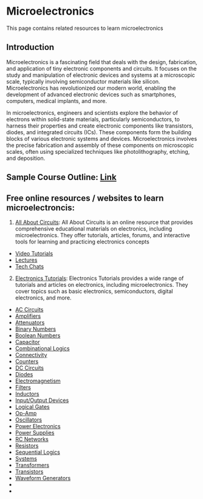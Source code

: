 # Microelectronics
This page contains related resources to learn microelectronics

## Introduction
Microelectronics is a fascinating field that deals with the design, fabrication, and application of tiny electronic components and circuits. 
It focuses on the study and manipulation of electronic devices and systems at a microscopic scale, typically involving semiconductor materials like silicon. 
Microelectronics has revolutionized our modern world, enabling the development of advanced electronic devices such as smartphones, computers, medical implants, and more.

In microelectronics, engineers and scientists explore the behavior of electrons within solid-state materials, particularly semiconductors, to harness their properties and create electronic components like transistors, diodes, and integrated circuits (ICs). These components form the building blocks of various electronic systems and devices. Microelectronics involves the precise fabrication and assembly of these components on microscopic scales, often using specialized techniques like photolithography, etching, and deposition.


## Sample Course Outline: [Link](https://github.com/yamiversity/Microelectronics/blob/main/Outline)

## Free online resources  / websites to learn microelectroncis: 

1. [All About Circuits](https://www.allaboutcircuits.com): 
      All About Circuits is an online resource that provides comprehensive educational materials on electronics, 
      including microelectronics. They offer tutorials, articles, forums, and interactive tools for learning 
      and practicing electronics concepts
* [Video Tutorials](https://www.allaboutcircuits.com/video-tutorials/)
* [Lectures](https://www.allaboutcircuits.com/video-lectures/)
* [Tech Chats](https://www.allaboutcircuits.com/tech-chats/)


2. [Electronics Tutorials](https://www.electronics-tutorials.ws): 
    Electronics Tutorials provides a wide range of tutorials and articles on electronics, including microelectronics. 
    They cover topics such as basic electronics, semiconductors, digital electronics, and more.
* [AC Circuits](https://www.electronics-tutorials.ws/accircuits/ac-waveform.html)
* [Amplifiers](https://www.electronics-tutorials.ws/amplifier/amp_1.html)
* [Attenuators](https://www.electronics-tutorials.ws/attenuators/attenuator.html)
* [Binary Numbers](https://www.electronics-tutorials.ws/binary/bin_1.html)
* [Boolean Numbers](https://www.electronics-tutorials.ws/boolean/bool_1.html)
* [Capacitor](https://www.electronics-tutorials.ws/capacitor/cap_1.html)
* [Combinational Logics](https://www.electronics-tutorials.ws/combination/comb_1.html)
* [Connectivity](https://www.electronics-tutorials.ws/connectivity/i2c-voltage-level-translators.html)
* [Counters](https://www.electronics-tutorials.ws/counter/count_1.html)
* [DC Circuits](https://www.electronics-tutorials.ws/dccircuits/dcp_1.html)
* [Diodes](https://www.electronics-tutorials.ws/diode/diode_1.html)
* [Electromagnetism](https://www.electronics-tutorials.ws/electromagnetism/magnetism.html)
* [Filters](https://www.electronics-tutorials.ws/filter/filter_1.html)
* [Inductors](https://www.electronics-tutorials.ws/inductor/inductor.html)
* [Input/Output Devices](https://www.electronics-tutorials.ws/io/io_1.html)
* [Logical Gates](https://www.electronics-tutorials.ws/logic/logic_1.html)
* [Op-Amp](https://www.electronics-tutorials.ws/opamp/opamp_1.html)
* [Oscillators](https://www.electronics-tutorials.ws/oscillator/oscillators.html)
* [Power Electronics](https://www.electronics-tutorials.ws/power/thyristor.html)
* [Power Supplies](https://www.electronics-tutorials.ws/supplies/power-supplies-for-beginners-part-1.html)
* [RC Networks](https://www.electronics-tutorials.ws/rc/rc_1.html)
* [Resistors](https://www.electronics-tutorials.ws/resistor/res_1.html)
* [Sequential Logics](https://www.electronics-tutorials.ws/sequential/seq_1.html)
* [Systems](https://www.electronics-tutorials.ws/systems/electronic-system.html)
* [Transformers](https://www.electronics-tutorials.ws/transformer/transformer-basics.html)
* [Transistors](https://www.electronics-tutorials.ws/transistor/tran_1.html)
* [Waveform Generators](https://www.electronics-tutorials.ws/waveforms/waveforms.html)
* 
* 


            
